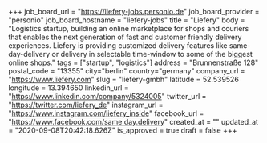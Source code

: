 +++
job_board_url = "https://liefery-jobs.personio.de"
job_board_provider = "personio"
job_board_hostname = "liefery-jobs"
title = "Liefery"
body = "Logistics startup, building an online marketplace for shops and couriers that enables the next generation of fast and customer friendly delivery experiences. Liefery is providing customized delivery features like same-day-delivery or delivery in selectable time-window to some of the biggest online shops."
tags = ["startup", "logistics"]
address = "Brunnenstraße 128"
postal_code = "13355"
city="berlin"
country="germany"
company_url = "https://www.liefery.com"
slug = "liefery-gmbh"
latitude = 52.539526
longitude = 13.394650
linkedin_url = "https://www.linkedin.com/company/5324005"
twitter_url = "https://twitter.com/liefery_de"
instagram_url = "https://www.instagram.com/liefery_inside"
facebook_url = "https://www.facebook.com/same.day.delivery"
created_at = ""
updated_at = "2020-09-08T20:42:18.626Z"
is_approved = true
draft = false
+++
